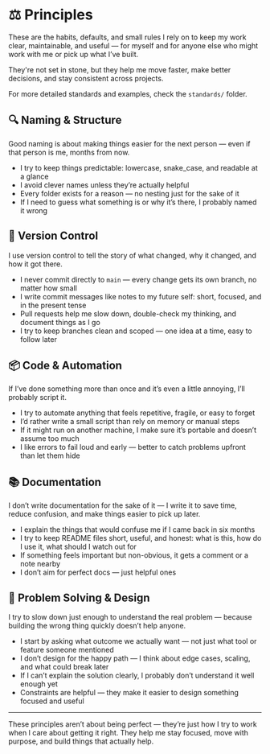 # ⚖️ Principles

These are the habits, defaults, and small rules I rely on to keep my work clear, maintainable, and useful — for myself and for anyone else who might work with me or pick up what I’ve built.

They're not set in stone, but they help me move faster, make better decisions, and stay consistent across projects.

For more detailed standards and examples, check the `standards/` folder.

## 🔍 Naming & Structure

Good naming is about making things easier for the next person — even if that person is me, months from now.

- I try to keep things predictable: lowercase, snake_case, and readable at a glance
- I avoid clever names unless they’re actually helpful
- Every folder exists for a reason — no nesting just for the sake of it
- If I need to guess what something is or why it’s there, I probably named it wrong

## 💾 Version Control

I use version control to tell the story of what changed, why it changed, and how it got there.

- I never commit directly to `main` — every change gets its own branch, no matter how small
- I write commit messages like notes to my future self: short, focused, and in the present tense
- Pull requests help me slow down, double-check my thinking, and document things as I go
- I try to keep branches clean and scoped — one idea at a time, easy to follow later

## 📦 Code & Automation

If I’ve done something more than once and it’s even a little annoying, I’ll probably script it.

- I try to automate anything that feels repetitive, fragile, or easy to forget
- I’d rather write a small script than rely on memory or manual steps
- If it might run on another machine, I make sure it’s portable and doesn’t assume too much
- I like errors to fail loud and early — better to catch problems upfront than let them hide

## 📚 Documentation

I don’t write documentation for the sake of it — I write it to save time, reduce confusion, and make things easier to pick up later.

- I explain the things that would confuse me if I came back in six months
- I try to keep README files short, useful, and honest: what is this, how do I use it, what should I watch out for
- If something feels important but non-obvious, it gets a comment or a note nearby
- I don’t aim for perfect docs — just helpful ones

## 🧪 Problem Solving & Design

I try to slow down just enough to understand the real problem — because building the wrong thing quickly doesn’t help anyone.

- I start by asking what outcome we actually want — not just what tool or feature someone mentioned
- I don’t design for the happy path — I think about edge cases, scaling, and what could break later
- If I can’t explain the solution clearly, I probably don’t understand it well enough yet
- Constraints are helpful — they make it easier to design something focused and useful

---

These principles aren’t about being perfect — they’re just how I try to work when I care about getting it right. They help me stay focused, move with purpose, and build things that actually help.
